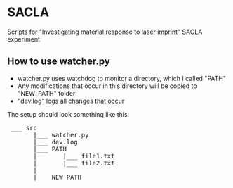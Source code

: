 # SACLA
Scripts for "Investigating material response to laser imprint" SACLA experiment

## How to use watcher.py

- watcher.py uses watchdog to monitor a directory, which I called "PATH"
- Any modifications that occur in this directory will be copied to "NEW_PATH" folder
- "dev.log" logs all changes that occur

The setup should look something like this:
<pre>
 ___ src
       |___ watcher.py
       |___ dev.log
       |___ PATH
       |       |___ file1.txt
       |       |___ file2.txt
       |             
       |___ NEW_PATH
</pre>
